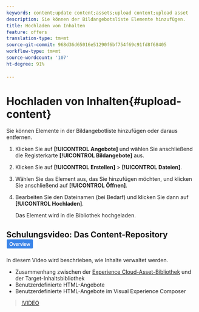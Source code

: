 ```yaml
---
keywords: content;update content;assets;upload content;upload asset
description: Sie können der Bildangebotsliste Elemente hinzufügen.
title: Hochladen von Inhalten
feature: offers
translation-type: tm+mt
source-git-commit: 968d36d65016e51290f6bf754f69c91fd8f68405
workflow-type: tm+mt
source-wordcount: '107'
ht-degree: 91%

---
```



# Hochladen von Inhalten{#upload-content}

Sie können Elemente in der Bildangebotliste hinzufügen oder daraus entfernen.

1. Klicken Sie auf **[!UICONTROL Angebote]** und wählen Sie anschließend die Registerkarte **[!UICONTROL Bildangebote]** aus.
1. Klicken Sie auf **[!UICONTROL Erstellen]** > **[!UICONTROL Dateien]**.
1. Wählen Sie das Element aus, das Sie hinzufügen möchten, und klicken Sie anschließend auf **[!UICONTROL Öffnen]**.
1. Bearbeiten Sie den Dateinamen (bei Bedarf) und klicken Sie dann auf **[!UICONTROL Hochladen]**.

   Das Element wird in die Bibliothek hochgeladen.

## Schulungsvideo: Das Content-Repository  ![Übersichtskennzeichnung](/help/assets/overview.png)

In diesem Video wird beschrieben, wie Inhalte verwaltet werden.

* Zusammenhang zwischen der [Experience Cloud-Asset-Bibliothek](https://experienceleague.adobe.com/docs/core-services/interface/assets/creative-cloud.html) und der Target-Inhaltsbibliothek
* Benutzerdefinierte HTML-Angebote
* Benutzerdefinierte HTML-Angebote im Visual Experience Composer

>[!VIDEO](https://video.tv.adobe.com/v/17387)